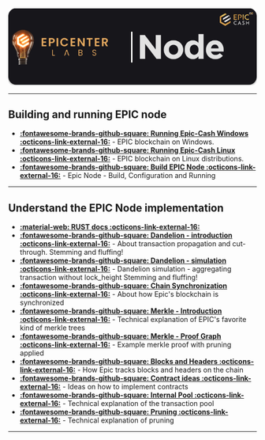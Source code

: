 #
![img](../assets/node-header.png)
<hr />

## Building and running EPIC node
- [**:fontawesome-brands-github-square: Running Epic-Cash Windows :octicons-link-external-16:**](https://github.com/EpicCash/epic/blob/master/doc/windows.org) - EPIC blockchain on Windows.
- [**:fontawesome-brands-github-square: Running Epic-Cash Linux :octicons-link-external-16:**](https://github.com/EpicCash/epic/blob/master/doc/running.org) - EPIC blockchain on Linux distributions.
- [**:fontawesome-brands-github-square: Build EPIC Node :octicons-link-external-16:**](https://github.com/EpicCash/epic/blob/master/doc/build.md) - Epic Node - Build, Configuration and Running

<hr />

## Understand the EPIC Node implementation
- [**:material-web: RUST docs :octicons-link-external-16:**](https://docs.epic-radar.com/node/epic_api)
- [**:fontawesome-brands-github-square: Dandelion - introduction :octicons-link-external-16:**](https://github.com/EpicCash/epic/blob/master/doc/dandelion/dandelion.md) - About transaction propagation and cut-through. Stemming and fluffing!
- [**:fontawesome-brands-github-square: Dandelion - simulation :octicons-link-external-16:**](https://github.com/EpicCash/epic/blob/master/doc/dandelion/simulation.md) - Dandelion simulation - aggregating transaction without lock_height Stemming and fluffing!
- [**:fontawesome-brands-github-square: Chain Synchronization :octicons-link-external-16:**](https://github.com/EpicCash/epic/blob/master/doc/chain/chain_sync.md) - About how Epic's blockchain is synchronized
- [**:fontawesome-brands-github-square: Merkle - Introduction :octicons-link-external-16:**](https://github.com/EpicCash/epic/blob/master/doc/merkle.md) - Technical explanation of EPIC's favorite kind of merkle trees
- [**:fontawesome-brands-github-square: Merkle - Proof Graph :octicons-link-external-16:**](https://github.com/EpicCash/epic/blob/master/doc/merkle_proof/merkle_proof.png) - Example merkle proof with pruning applied
- [**:fontawesome-brands-github-square: Blocks and Headers :octicons-link-external-16:**](https://github.com/EpicCash/epic/blob/master/doc/chain/blocks_and_headers.md) - How Epic tracks blocks and headers on the chain
- [**:fontawesome-brands-github-square: Contract ideas :octicons-link-external-16:**](https://github.com/EpicCash/epic/blob/master/doc/contract_ideas.md) - Ideas on how to implement contracts
- [**:fontawesome-brands-github-square: Internal Pool :octicons-link-external-16:**](https://github.com/EpicCash/epic/blob/master/doc/internal/pool.md) - Technical explanation of the transaction pool
- [**:fontawesome-brands-github-square: Pruning :octicons-link-external-16:**](https://github.com/EpicCash/epic/blob/master/doc/pruning.md) - Technical explanation of pruning

<hr />
